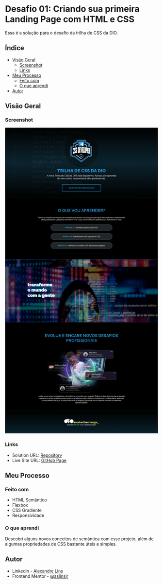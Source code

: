 # Desafio 01: Criando sua primeira Landing Page com HTML e CSS

Essa é a solução para o desafio da trilha de CSS da DIO. 

## Índice

- [Visão Geral](#visão-geral)
  - [Screenshot](#screenshot)
  - [Links](#links)
- [Meu Processo](#meu-processo)
  - [Feito com](#feito-com)
  - [O que aprendi](#o-que-aprendi)
- [Autor](#autor)

## Visão Geral

### Screenshot

![](assets/images/Screenshot.png)

### Links

- Solution URL: [Repository](https://github.com/aslinsjr/trilha-css-desafio-01)
- Live Site URL: [GitHub Page](https://aslinsjr.github.io/trilha-css-desafio-01/)

## Meu Processo

### Feito com

- HTML Semântico
- Flexbox
- CSS Gradiente
- Responsividade

### O que aprendi

Descobri alguns novos conceitos de semântica com esse projeto, além de algumas propriedades de CSS bastante úteis e simples.

## Autor

- Linkedln - [Alexandre Lins](https://www.linkedin.com/in/alexandre-lins-14b190274/)
- Frontend Mentor - [@aslinsjr](https://www.frontendmentor.io/profile/aslinsjr)
